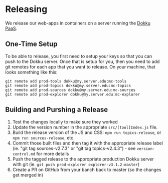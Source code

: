 Releasing
=========

We release our web-apps in containers on a server running the [Dokku PaaS](http://dokku.viewdocs.io/dokku/).

One-Time Setup
--------------

To be able to release, you first need to setup your keys so that you can push to the Dokku server.  Once that is setup for you, then you need to add git remotes for each app that you want to release.  On your machine, that looks something like this:

```
git remote add prod-tools dokku@my.server.edu:mc-tools
git remote add prod-topics dokku@my.server.edu:mc-topics
git remote add prod-sources dokku@my.server.edu:mc-sources
git remote add prod-explorer dokku@my.server.edu:mc-explorer
```

Building and Purshing a Release
-------------------------------

1. Test the changes locally to make sure they worked
2. Update the version number in the appropriate `src/[tool]Index.js` file.
3. Build the release version of the JS and CSS: `npm run topics-release`, or `npm run sources-release`, etc.
4. Commit those built files and then tag it with the appropriate release label (ie. "git tag sources-v2.7.3" or "git tag topics-v2.4.3") - see `version-control.md` for more details
5. Push the tagged release to the appropriate production Dokku server with git (ie. `git push prod-explorer explorer-v3.1.2:master`)
6. Create a PR on GitHub from your banch back to master (so the changes get merged in)
